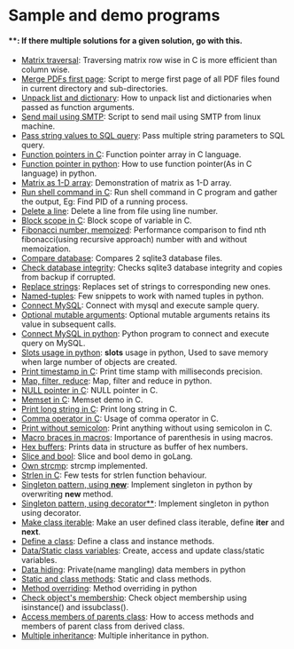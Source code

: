 # Sample and demo programs

#### **: If there multiple solutions for a given solution, go with this.

- [Matrix traversal](matrix_traversal_performance.c): Traversing matrix row wise in C is more efficient than column wise.
- [Merge PDFs first page](merge_all_pdfs_first_page.sh): Script to merge first page of all PDF files found in current directory and sub-directories.
- [Unpack list and dictionary](python/unpack_list_dict.py): How to unpack list and dictionaries when passed as function arguments.
- [Send mail using SMTP](python/sendmail.py): Script to send mail using SMTP from linux machine.
- [Pass string values to SQL query](python/string_params_in_sql.py): Pass multiple string parameters to SQL query.
- [Function pointers in C](function_pointer_arrays.c): Function pointer array in C language.
- [Function pointer in python](python_function_pointer.py): How to use function pointer(As in C language) in python.
- [Matrix as 1-D array](matrix_as_1d_array.c): Demonstration of matrix as 1-D array.
- [Run shell command in C](get_pid_of_other_process.c): Run shell command in C program and gather the output, Eg: Find PID of a running process.
- [Delete a line](delete_a_line.c): Delete a line from file using line number.
- [Block scope in C](var_block_scope.c): Block scope of variable in C.
- [Fibonacci number, memoized](memoized_fibonacci.py): Performance comparison to find nth fibonacci(using recursive approach) number with and without memoization.
- [Compare database](db_cmp.sh): Compares 2 sqlite3 database files.
- [Check database integrity](db_backup.sh): Checks sqlite3 database integrity and copies from backup if corrupted.
- [Replace strings](replace.sh): Replaces set of strings to corresponding new ones.
- [Named-tuples](named_tuple.py): Few snippets to work with named tuples in python.
- [Connect MySQL](connect_mysql.c): Connect with mysql and execute sample query.
- [Optional mutable arguments](python/mutable_default_arguments.py): Optional mutable arguments retains its value in subsequent calls.
- [Connect MySQL in python](python/connect_mysql.py): Python program to connect and execute query on MySQL.
- [Slots usage in python](slots_usage.py): __slots__ usage in python, Used to save memory when large number of objects are created.
- [Print timestamp in C](print_timestamp.c): Print time stamp with milliseconds precision.
- [Map, filter, reduce](python/map_filter_reduce.py): Map, filter and reduce in python.
- [NULL pointer in C](null_pointer.c): NULL pointer in C.
- [Memset in C](my_memset.c): Memset demo in C.
- [Print long string in C](print_long_strings.c): Print long string in C.
- [Comma operator in C](comma_operator.c): Usage of comma operator in C.
- [Print without semicolon](print_without_sem.c): Print anything without using semicolon in C.
- [Macro braces in macros](macro_braces.c): Importance of parenthesis in using macros.
- [Hex buffers](save_buffer.c): Prints data in structure as buffer of hex numbers.
- [Slice and bool](slice_bool.go): Slice and bool demo in goLang.
- [Own strcmp](str_cmp.c): strcmp implemented.
- [Strlen in C](strlen_test.c): Few tests for strlen function behaviour.
- [Singleton pattern, using __new__](python/singleton_class_using_new.py): Implement singleton in python by overwriting __new__ method.
- [Singleton pattern, using decorator**](python/singleton_class_using_decorator.py): Implement singleton in python using decorator.
- [Make class iterable](python/make_class_iterable.py): Make an user defined class iterable, define __iter__ and __next__.
- [Define a class](python/class_defining.py): Define a class and instance methods.
- [Data/Static class variables](python/class_data_variable.py): Create, access and update class/static variables.
- [Data hiding](python/class_data_hiding.py): Private(name mangling) data members in python
- [Static and class methods](python/class_static_and_class_methods.py): Static and class methods.
- [Method overriding](python/class_method_overriding.py): Method overriding in python
- [Check object's membership](python/class_check_object_membership.py): Check object membership using isinstance() and issubclass().
- [Access members of parents class](python/class_access_parent_members.py): How to access methods and members of parent class from derived class.
- [Multiple inheritance](python/class_multiple_inheritance.py): Multiple inheritance in python.
